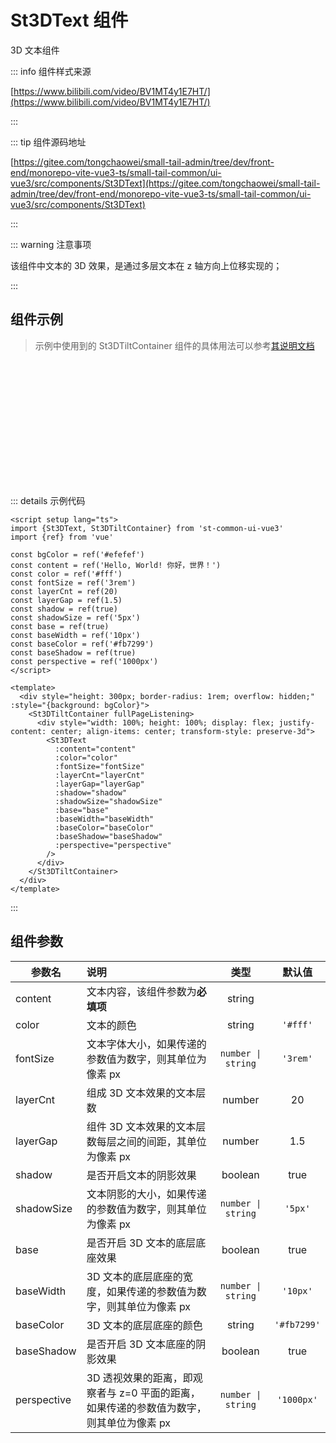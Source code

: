 # St3DText 组件

3D 文本组件

::: info 组件样式来源

[https://www.bilibili.com/video/BV1MT4y1E7HT/](https://www.bilibili.com/video/BV1MT4y1E7HT/)

:::

::: tip 组件源码地址

[https://gitee.com/tongchaowei/small-tail-admin/tree/dev/front-end/monorepo-vite-vue3-ts/small-tail-common/ui-vue3/src/components/St3DText](https://gitee.com/tongchaowei/small-tail-admin/tree/dev/front-end/monorepo-vite-vue3-ts/small-tail-common/ui-vue3/src/components/St3DText)

:::

::: warning 注意事项

该组件中文本的 3D 效果，是通过多层文本在 z 轴方向上位移实现的；

:::

## 组件示例

> 示例中使用到的 St3DTiltContainer 组件的具体用法可以参考[其说明文档](/ui-vue3/3d-tilt-container/)

<script setup lang="ts">
import {St3DText, St3DTiltContainer} from 'st-common-ui-vue3'
import {ref} from 'vue'

const bgColor = ref('#efefef')
const content = ref('Hello, World! 你好，世界！')
const color = ref('#fff')
const fontSize = ref('3rem')
const layerCnt = ref(20)
const layerGap = ref(1.5)
const shadow = ref(true)
const shadowSize = ref('5px')
const base = ref(true)
const baseWidth = ref('10px')
const baseColor = ref('#fb7299')
const baseShadow = ref(true)
const perspective = ref('1000px')
</script>

<div style="height: 200px; border-radius: 1rem; overflow: hidden;" :style="{background: bgColor, lineHeight: fontSize}">
  <St3DTiltContainer fullPageListening>
    <div style="width: 100%; height: 100%; display: flex; justify-content: center; align-items: center; transform-style: preserve-3d">
      <St3DText
        :content="content"
        :color="color"
        :fontSize="fontSize"
        :layerCnt="layerCnt"
        :layerGap="layerGap"
        :shadow="shadow"
        :shadowSize="shadowSize"
        :base="base"
        :baseWidth="baseWidth"
        :baseColor="baseColor"
        :baseShadow="baseShadow"
        :perspective="perspective"
      />
    </div>
  </St3DTiltContainer>
</div>

<el-form label-width="auto" style="margin-top: 20px">
  <el-form-item label="示例区域背景颜色">
    <el-color-picker v-model="bgColor" clearable />
  </el-form-item>
  <el-form-item label="content">
    <el-input v-model="content" clearable/>
  </el-form-item>
  <el-form-item label="color">
    <el-color-picker v-model="color" clearable />
  </el-form-item>
  <el-form-item label="fontSize">
    <el-input v-model="fontSize" clearable/>
  </el-form-item>
  <el-form-item label="layerCnt">
    <el-input-number v-model="layerCnt" clearable/>
  </el-form-item>
  <el-form-item label="layerGap">
    <el-input-number v-model="layerGap" :step="0.1" clearable/>
  </el-form-item>
  <el-form-item label="shadow">
    <el-switch v-model="shadow" />
  </el-form-item>
  <el-form-item label="shadowSize">
    <el-input v-model="shadowSize" clearable/>
  </el-form-item>
  <el-form-item label="base">
    <el-switch v-model="base" />
  </el-form-item>
  <el-form-item label="baseWidth">
     <el-input v-model="baseWidth" clearable/>
  </el-form-item>
  <el-form-item label="baseColor">
    <el-color-picker v-model="baseColor" clearable />
  </el-form-item>
  <el-form-item label="baseShadow">
    <el-switch v-model="baseShadow" />
  </el-form-item>
  <el-form-item label="perspective">
    <el-input v-model="perspective" clearable/>
  </el-form-item>
</el-form>

::: details 示例代码

```vue
<script setup lang="ts">
import {St3DText, St3DTiltContainer} from 'st-common-ui-vue3'
import {ref} from 'vue'

const bgColor = ref('#efefef')
const content = ref('Hello, World! 你好，世界！')
const color = ref('#fff')
const fontSize = ref('3rem')
const layerCnt = ref(20)
const layerGap = ref(1.5)
const shadow = ref(true)
const shadowSize = ref('5px')
const base = ref(true)
const baseWidth = ref('10px')
const baseColor = ref('#fb7299')
const baseShadow = ref(true)
const perspective = ref('1000px')
</script>

<template>
  <div style="height: 300px; border-radius: 1rem; overflow: hidden;" :style="{background: bgColor}">
    <St3DTiltContainer fullPageListening>
      <div style="width: 100%; height: 100%; display: flex; justify-content: center; align-items: center; transform-style: preserve-3d">
        <St3DText
          :content="content"
          :color="color"
          :fontSize="fontSize"
          :layerCnt="layerCnt"
          :layerGap="layerGap"
          :shadow="shadow"
          :shadowSize="shadowSize"
          :base="base"
          :baseWidth="baseWidth"
          :baseColor="baseColor"
          :baseShadow="baseShadow"
          :perspective="perspective"
        />
      </div>
    </St3DTiltContainer>
  </div>
</template>
```

:::

## 组件参数

| 参数名         | 说明                                                |         类型         |     默认值     |
|-------------|:--------------------------------------------------|:------------------:|:-----------:|
| content     | 文本内容，该组件参数为**必填项**                                |       string       |             |
| color       | 文本的颜色                                             |       string       |  `'#fff'`   |
| fontSize    | 文本字体大小，如果传递的参数值为数字，则其单位为像素 px                     | `number \| string` |  `'3rem'`   |
| layerCnt    | 组成 3D 文本效果的文本层数                                   |       number       |     20      |
| layerGap    | 组件 3D 文本效果的文本层数每层之间的间距，其单位为像素 px                  |       number       |     1.5     |
| shadow      | 是否开启文本的阴影效果                                       |      boolean       |    true     |
| shadowSize  | 文本阴影的大小，如果传递的参数值为数字，则其单位为像素 px                    | `number \| string` |   `'5px'`   |
| base        | 是否开启 3D 文本的底层底座效果                                 |      boolean       |    true     |
| baseWidth   | 3D 文本的底层底座的宽度，如果传递的参数值为数字，则其单位为像素 px              | `number \| string` |  `'10px'`   |
| baseColor   | 3D 文本的底层底座的颜色                                     |       string       | `'#fb7299'` |
| baseShadow  | 是否开启 3D 文本底座的阴影效果                                 |      boolean       |    true     |
| perspective | 3D 透视效果的距离，即观察者与 z=0 平面的距离，如果传递的参数值为数字，则其单位为像素 px | `number \| string` | `'1000px'`  |
